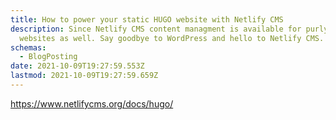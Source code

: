```yaml
---
title: How to power your static HUGO website with Netlify CMS
description: Since Netlify CMS content managment is available for purly static
  websites as well. Say goodbye to WordPress and hello to Netlify CMS.
schemas:
  - BlogPosting
date: 2021-10-09T19:27:59.553Z
lastmod: 2021-10-09T19:27:59.659Z
---
```

<https://www.netlifycms.org/docs/hugo/>